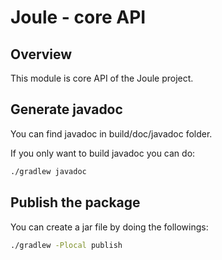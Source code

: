 Joule - core API
================

## Overview

This module is core API of the Joule project.


## Generate javadoc

You can find javadoc in build/doc/javadoc folder.

If you only want to build javadoc you can do:

```sh
./gradlew javadoc
```

## Publish the package

You can create a jar file by doing the followings:

```bash
./gradlew -Plocal publish
```